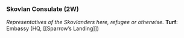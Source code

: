 ---
---

### Skovlan Consulate (2W)
*Representatives of the Skovlanders here, refugee or otherwise.*
**Turf**: Embassy (HQ, [[Sparrow’s Landing]])